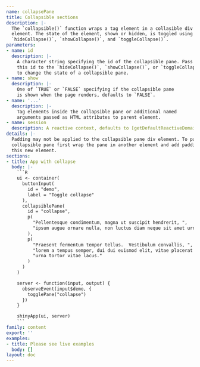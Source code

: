 ```yaml
---
name: collapsePane
title: Collapsible sections
description: |-
  The `collapsible()` function wraps a tag element in a collasible div
  element. The state of the element, shown or hidden, is toggled using
  `hideCollapse()`, `showCollapse()`, and `toggleCollapse()`.
parameters:
- name: id
  description: |-
    A character string specifying the id of the collapsible pane. Pass
    this id to the `hideCollapse()`, `showCollapse()`, or `toggleCollapse()`
    to change the state of a collapsible pane.
- name: show
  description: |-
    One of `TRUE` or `FALSE` specifying if the collapsible pane
    is shown when the page renders, defaults to `FALSE`.
- name: '...'
  description: |-
    Tag elements inside the collapsible pane or additional named
    arguments passed as HTML attributes to parent element.
- name: session
  description: A reactive context, defaults to [getDefaultReactiveDomain()].
details: |-
  Padding may not be applied to the collapsible pane div element. To pad a
  collapsible pane first wrap the pane in another element and add padding to
  this new element.
sections:
- title: App with collapse
  body: |-
    ```R
    ui <- container(
      buttonInput(
        id = "demo",
        label = "Toggle collapse"
      ),
      collapsiblePane(
        id = "collapse",
        p(
          "Pellentesque condimentum, magna ut suscipit hendrerit, ",
          "ipsum augue ornare nulla, non luctus diam neque sit amet urna."
        ),
        p(
          "Praesent fermentum tempor tellus.  Vestibulum convallis, ",
          "lorem a tempus semper, dui dui euismod elit, vitae placerat ",
          "urna tortor vitae lacus."
        )
      )
    )

    server <- function(input, output) {
      observeEvent(input$demo, {
        togglePane("collapse")
      })
    }

    shinyApp(ui, server)
    ```
family: content
export: ''
examples:
- title: Please see live examples
  body: []
layout: doc
---
```

